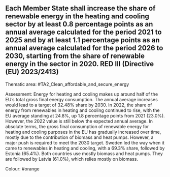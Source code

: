 ## Each Member State shall increase the share of renewable energy in the heating and cooling sector by at least 0.8 percentage points as an annual average calculated for the period 2021 to 2025 and by at least 1.1 percentage points as an annual average calculated for the period 2026 to 2030, starting from the share of renewable energy in the sector in 2020. RED III (Directive (EU) 2023/2413)

Thematic area: #TA2_Clean_affordable_and_secure_energy

Assessment: Energy for heating and cooling makes up around half of the EU’s total gross final energy consumption. The annual average increases would lead to a target of 32.48% share by 2030. In 2022, the share of energy from renewables in heating and cooling continued to rise, with the EU average standing at 24.8%, up 1.8 percentage points from 2021 (23.0%). However, the 2022 value is still below the expected annual average. In absolute terms, the gross final consumption
of renewable energy for heating and cooling purposes in the EU has gradually increased over time, mostly due to the contribution of biomass and heat pumps. However, a major push is required to meet the 2030 target.
Sweden led the way when it came to renewables in heating and cooling, with a 69.3% share, followed by Estonia (65.4%). Both countries use mostly biomass and heat pumps. They are followed by Latvia (61.0%), which relies mostly on biomass.

Colour: #orange